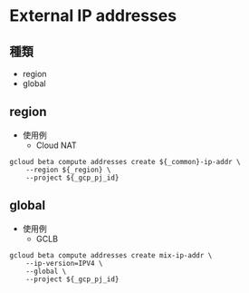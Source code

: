 # External IP addresses

## 種類

+ region
+ global

## region

+ 使用例
    + Cloud NAT

```
gcloud beta compute addresses create ${_common}-ip-addr \
    --region ${_region} \
    --project ${_gcp_pj_id}
```

## global

+ 使用例
    + GCLB

```
gcloud beta compute addresses create mix-ip-addr \
    --ip-version=IPV4 \
    --global \
    --project ${_gcp_pj_id}
```
